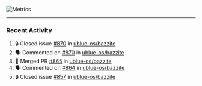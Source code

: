 ![Metrics](https://metrics.lecoq.io/KyleGospo?template=classic&base=header%2C%20activity%2C%20community%2C%20repositories%2C%20metadata&base.indepth=false&base.hireable=false&base.skip=false&config.timezone=America%2FLos_Angeles)

---
### Recent Activity
<!--START_SECTION:activity-->
1. 🔒 Closed issue [#870](https://github.com/ublue-os/bazzite/issues/870) in [ublue-os/bazzite](https://github.com/ublue-os/bazzite)
2. 🗣 Commented on [#870](https://github.com/ublue-os/bazzite/issues/870#issuecomment-1988810477) in [ublue-os/bazzite](https://github.com/ublue-os/bazzite)
3. 🎉 Merged PR [#865](https://github.com/ublue-os/bazzite/pull/865) in [ublue-os/bazzite](https://github.com/ublue-os/bazzite)
4. 🗣 Commented on [#864](https://github.com/ublue-os/bazzite/issues/864#issuecomment-1986948677) in [ublue-os/bazzite](https://github.com/ublue-os/bazzite)
5. 🔒 Closed issue [#857](https://github.com/ublue-os/bazzite/issues/857) in [ublue-os/bazzite](https://github.com/ublue-os/bazzite)
<!--END_SECTION:activity-->
